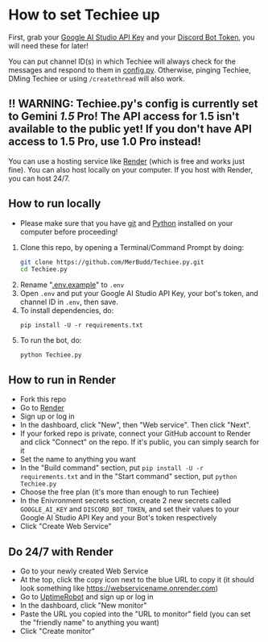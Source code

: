 # How to set Techiee up

First, grab your [Google AI Studio API Key](https://aistudio.google.com/app/apikey) and your [Discord Bot Token](https://discord.com/developers/applications), you will need these for later!

You can put channel ID(s) in which Techiee will always check for the messages and respond to them in [config.py](https://github.com/MerBudd/Techiee.py/edit/main/config.py). Otherwise, pinging Techiee, DMing Techiee or using `/createthread` will also work.

## !! WARNING: Techiee.py's config is currently set to Gemini *1.5* Pro! The API access for 1.5 isn't available to the public yet! If you don't have API access to 1.5 Pro, use 1.0 Pro instead!

You can use a hosting service like [Render](render.com) (which is free and works just fine). You can also host locally on your computer. If you host with Render, you can host 24/7.

## How to run locally
- Please make sure that you have [git](https://git-scm.com/downloads) and [Python](https://python.org/downloads) installed on your computer before proceeding!
1. Clone this repo, by opening a Terminal/Command Prompt by doing:
   ```bash
   git clone https://github.com/MerBudd/Techiee.py.git
   cd Techiee.py
   ```
2. Rename "[.env.example](https://github.com/MerBudd/Techiee.py/blob/main/.env.example)" to `.env`
3. Open `.env` and put your Google AI Studio API Key, your bot's token, and channel ID in `.env`, then save.
4. To install dependencies, do:
   ```
   pip install -U -r requirements.txt
   ```
5. To run the bot, do:
   ```
   python Techiee.py
   ```
   
## How to run in Render
- Fork this repo
- Go to [Render](https://render.com/)
- Sign up or log in
- In the dashboard, click "New", then "Web service". Then click "Next".
- If your forked repo is private, connect your GitHub account to Render and click "Connect" on the repo. If it's public, you can simply search for it
- Set the name to anything you want
- In the "Build command" section, put `pip install -U -r requirements.txt` and in the "Start command" section, put `python Techiee.py`
- Choose the free plan (it's more than enough to run Techiee)
- In the Enivronment secrets section, create 2 new secrets called `GOOGLE_AI_KEY` and `DISCORD_BOT_TOKEN`, and set their values to your Google AI Studio API Key and your Bot's token respectively
- Click "Create Web Service"

## Do 24/7 with Render
- Go to your newly created Web Service
- At the top, click the copy icon next to the blue URL to copy it (it should look something like https://webservicename.onrender.com)
- Go to [UptimeRobot](https://uptimerobot.com) and sign up or log in
- In the dashboard, click "New monitor"
- Paste the URL you copied into the "URL to monitor" field (you can set the "friendly name" to anything you want)
- Click "Create monitor"
